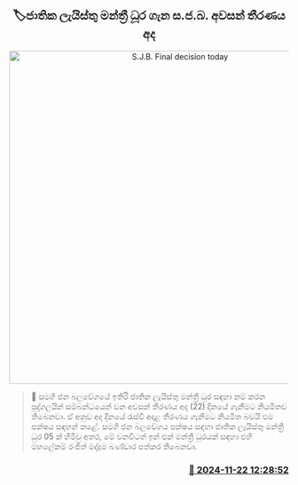 <p align='center'><b><h2 align='center' title='S.J.B. Final decision today'>🏷ජාතික ලැයිස්තු මන්ත්‍රී ධූ​ර ගැන ස.ජ.බ. අවසන් තීරණය අද</h2></b></p>
<p align='center'><img src='https://helakuru.sgp1.cdn.digitaloceanspaces.com/esana/images/lib/samagi-jana-balawegaya-sjb.jpg' width='600' alt='S.J.B. Final decision today'></p>

>📝 සමගි ජන බලවේගයේ ඉතිරි ජාතික ලැයිස්තු මන්ත්‍රී ධුර සඳහා නම් කරන පුද්ගලයින් සම්බන්ධයෙන් වන අවසන් තීරණය අද (22) දිනයේ ගැනීමට නියමිතව තිබෙනවා.
ඒ අනුව අද දිනයේ රැස්වී අදාළ තීරණය ගැනීමට නියමිත බවයි එම පක්ෂය සඳහන් කළේ.
සමගි ජන බලවේගය පක්ෂය සඳහා ජාතික ලැයිස්තු මන්ත්‍රී ධුර 05 ක් හිමිවු අතර, මේ වනවිටත් ඉන් එක් මන්ත්‍රී ධුරයක් සඳහා එහි මහලේකම් රංජිත් මද්දුම බණ්ඩාර පත්කර තිබෙනවා.


<h3 align='right'><a href='https://www.helakuru.lk/esana/p/105358/'>📅 2024-11-22 12:28:52</a></h3>
